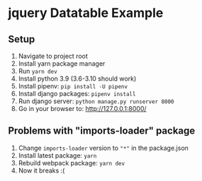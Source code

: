 # jquery Datatable Example

## Setup

1. Navigate to project root
2. Install yarn package manager
3. Run `yarn dev`
4. Install python 3.9 (3.6-3.10 should work)
5. Install pipenv: `pip install -U pipenv`
6. Install django packages: `pipenv install` 
7. Run django server: `python manage.py runserver 8000`
8. Go in your browser to: http://127.0.0.1:8000/

## Problems with "imports-loader" package

1. Change `imports-loader` version to `"*"` in the package.json
2. Install latest package: `yarn`
3. Rebuild webpack package: `yarn dev`
4. Now it breaks :(